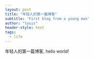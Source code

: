 ```yaml
---
layout: post
title: "年轻人的第一篇博客"
subtitle: 'First blog from a young man'
author: "louis"
header-style: text
tags:
  - life
---
```


年轻人的第一篇博客,
hello world!